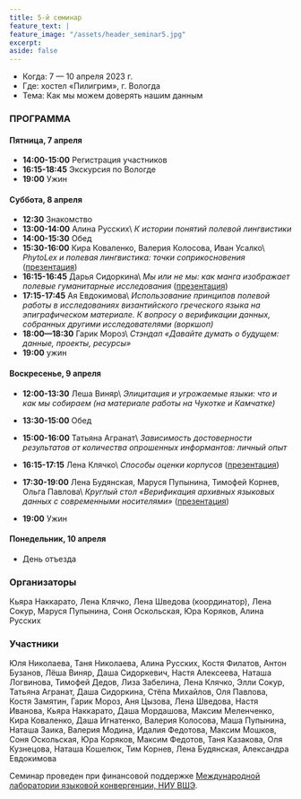 ```yaml
---
title: 5-й семинар
feature_text: |
feature_image: "/assets/header_seminar5.jpg"
excerpt: 
aside: false
---
```


- Когда: 7 — 10 апреля 2023 г.
- Где: хостел «Пилигрим», г. Вологда
- Тема: Как мы можем доверять нашим данным 

### ПРОГРАММА

#### Пятница, 7 апреля
- **14:00-15:00** Регистрация участников
- **16:15-18:45** Экскурсия по Вологде
- **19:00** Ужин

#### Суббота, 8 апреля

- **12:30** Знакомство
- **13:00-14:00** Алина Русских\\
*К истории понятий полевой лингвистики*
- **14:00-15:30** Обед
- **15:30-16:00** Кира Коваленко, Валерия Колосова, Иван Усалко\\
*PhytoLex и полевая лингвистика: точки соприкосновения* ([презентация](/assets/files/5_kovalenko-usalko-kolosova.pdf))
- **16:15-16:45** Дарья Сидоркина\\
*Мы или не мы: как манга изображает полевые гуманитарные исследования* ([презентация](/assets/files/5_sidorkina.pdf))
- **17:15-17:45** Ая Евдокимова\\
*Использование принципов полевой работы в исследованиях византийского греческого языка на эпиграфическом материале. К вопросу о верификации данных, собранных другими исследователями (воркшоп)*
- **18:00—18:30** Гарик Мороз\\
*Стэндап «Давайте думать о будущем: данные, проекты, ресурсы»*
- **19:00** ужин

#### Воскресенье, 9 апреля

- **12:00-13:30** Леша Виняр\\
*Элицитация и угрожаемые языки: что и как мы собираем (на материале работы на Чукотке и Камчатке)*
- **13:30-15:00** Обед
- **15:00-16:00** Татьяна Агранат\\
*Зависимость достоверности результатов от количества опрошенных информантов: личный опыт*

- **16:15-17:15** Лена Клячко\\
*Способы оценки корпусов* ([презентация](/assets/files/5_klyachko.pdf))
- **17:30-19:00** Лена Будянская, Маруся Пупынина, Тимофей Корнев, Ольга Павлова\\
*Круглый стол «Верификация архивных языковых данных с современными носителями»* ([презентация](/assets/files/5_verification.pdf))

- **19:00** Ужин

#### Понедельник, 10 апреля

- День отъезда

### Организаторы

Кьяра Наккарато, Лена Клячко, Лена Шведова (координатор), Лена Сокур, Маруся Пупынина, Соня Оскольская, Юра Коряков, Алина Русских

### Участники

Юля Николаева, Таня Николаева, Алина Русских, Костя Филатов, Антон Бузанов, Лёша Виняр, Даша Сидоркевич, Настя Алексеева, Наташа Логвинова, Тимофей Дедов, Лиза Забелина, Лена Клячко, Элли Сокур, Татьяна Агранат, Даша Сидоркина, Стёпа Михайлов, Оля Павлова, Костя Замятин, Гарик Мороз, Аня Цызова, Лена Шведова, Настя Иванова, Кьяра Наккарато, Даша Мордашова, Максим Меленченко, Кира Коваленко, Даша Игнатенко, Валерия Колосова, Маша Пупынина, Наташа Заика, Валерия Модина, Идалия Федотова, Максим Мошков, Соня Оскольская, Юра Коряков, Максим Федотов, Таня Казакова, Оля Кузнецова, Наташа Кошелюк, Тим Корнев, Лена Будянская, Александра Евдокимова

Семинар проведен при финансовой поддержке [Международной лаборатории языковой конвергенции, НИУ ВШЭ](https://ilcl.hse.ru/).
